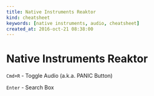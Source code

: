 ```yaml
---
title: Native Instruments Reaktor
kind: cheatsheet
keywords: [native instruments, audio, cheatsheet]
created_at: 2016-oct-21 08:38:00
---
```


# Native Instruments Reaktor

`Cmd+R` - Toggle Audio (a.k.a. PANIC Button)  

`Enter` - Search Box  

